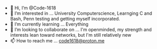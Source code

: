- 👋 Hi, I’m @Code-1618
- 👀 I’m interested in ... University Computerscience, Learnging C and Bash, Penn testing and getting myself incorporated.
- 🌱 I’m currently learning ... Everything
- 💞️ I’m looking to collaborate on ... I'm openminded, my strength and interests lean toward networks, but I'm still relatively new
- 📫 How to reach me ... code1618@proton.me

<!---
Code-1618/Code-1618 is a ✨ special ✨ repository because its `README.md` (this file) appears on your GitHub profile.
You can click the Preview link to take a look at your changes.
--->
